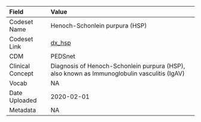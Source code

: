 |Field            |Value                                                                                       |
|:----------------|:-------------------------------------------------------------------------------------------|
|Codeset Name     |Henoch-Schonlein purpura (HSP)                                                              |
|Codeset Link     |[dx_hsp](https://github.com/PEDSnet/Variable-Dictionary/blob/main/condition/dx_hsp.csv)     |
|CDM              |PEDSnet                                                                                     |
|Clinical Concept |Diagnosis of Henoch-Schonlein purpura (HSP), also known as Immunoglobulin vasculitis (IgAV) |
|Vocab            |NA                                                                                          |
|Date Uploaded    |2020-02-01                                                                                  |
|Metadata         |NA                                                                                          |
